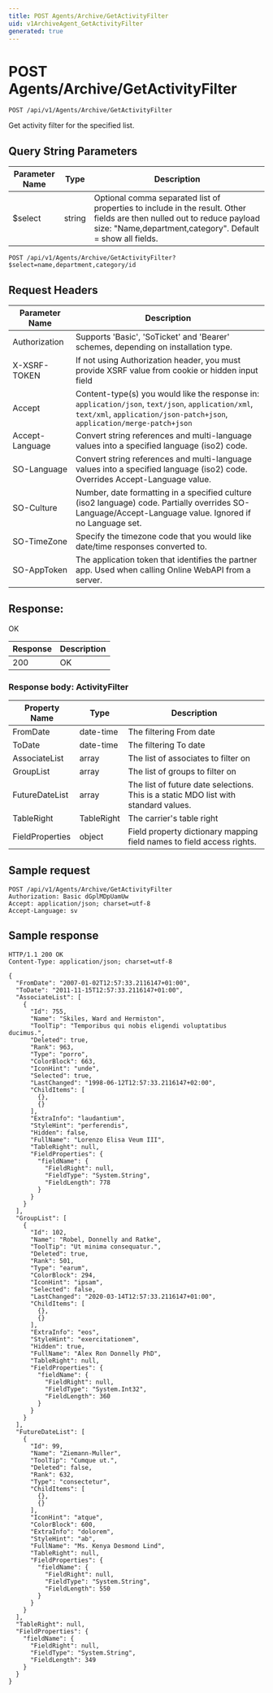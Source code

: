```yaml
---
title: POST Agents/Archive/GetActivityFilter
uid: v1ArchiveAgent_GetActivityFilter
generated: true
---
```


# POST Agents/Archive/GetActivityFilter

```http
POST /api/v1/Agents/Archive/GetActivityFilter
```

Get activity filter for the specified list.







## Query String Parameters

| Parameter Name | Type |  Description |
|----------------|------|--------------|
| $select | string |  Optional comma separated list of properties to include in the result. Other fields are then nulled out to reduce payload size: "Name,department,category". Default = show all fields. |

```http
POST /api/v1/Agents/Archive/GetActivityFilter?$select=name,department,category/id
```


## Request Headers

| Parameter Name | Description |
|----------------|-------------|
| Authorization  | Supports 'Basic', 'SoTicket' and 'Bearer' schemes, depending on installation type. |
| X-XSRF-TOKEN   | If not using Authorization header, you must provide XSRF value from cookie or hidden input field |
| Accept         | Content-type(s) you would like the response in: `application/json`, `text/json`, `application/xml`, `text/xml`, `application/json-patch+json`, `application/merge-patch+json` |
| Accept-Language | Convert string references and multi-language values into a specified language (iso2) code. |
| SO-Language | Convert string references and multi-language values into a specified language (iso2) code. Overrides Accept-Language value. |
| SO-Culture | Number, date formatting in a specified culture (iso2 language) code. Partially overrides SO-Language/Accept-Language value. Ignored if no Language set. |
| SO-TimeZone | Specify the timezone code that you would like date/time responses converted to. |
| SO-AppToken | The application token that identifies the partner app. Used when calling Online WebAPI from a server. |


## Response:

OK

| Response | Description |
|----------------|-------------|
| 200 | OK |

### Response body: ActivityFilter

| Property Name | Type |  Description |
|----------------|------|--------------|
| FromDate | date-time | The filtering From date |
| ToDate | date-time | The filtering To date |
| AssociateList | array | The list of associates to filter on |
| GroupList | array | The list of groups to filter on |
| FutureDateList | array | The list of future date selections. This is a static MDO list with standard values. |
| TableRight | TableRight | The carrier's table right |
| FieldProperties | object | Field property dictionary mapping field names to field access rights. |

## Sample request

```http!
POST /api/v1/Agents/Archive/GetActivityFilter
Authorization: Basic dGplMDpUamUw
Accept: application/json; charset=utf-8
Accept-Language: sv
```

## Sample response

```http_
HTTP/1.1 200 OK
Content-Type: application/json; charset=utf-8

{
  "FromDate": "2007-01-02T12:57:33.2116147+01:00",
  "ToDate": "2011-11-15T12:57:33.2116147+01:00",
  "AssociateList": [
    {
      "Id": 755,
      "Name": "Skiles, Ward and Hermiston",
      "ToolTip": "Temporibus qui nobis eligendi voluptatibus ducimus.",
      "Deleted": true,
      "Rank": 963,
      "Type": "porro",
      "ColorBlock": 663,
      "IconHint": "unde",
      "Selected": true,
      "LastChanged": "1998-06-12T12:57:33.2116147+02:00",
      "ChildItems": [
        {},
        {}
      ],
      "ExtraInfo": "laudantium",
      "StyleHint": "perferendis",
      "Hidden": false,
      "FullName": "Lorenzo Elisa Veum III",
      "TableRight": null,
      "FieldProperties": {
        "fieldName": {
          "FieldRight": null,
          "FieldType": "System.String",
          "FieldLength": 778
        }
      }
    }
  ],
  "GroupList": [
    {
      "Id": 102,
      "Name": "Robel, Donnelly and Ratke",
      "ToolTip": "Ut minima consequatur.",
      "Deleted": true,
      "Rank": 501,
      "Type": "earum",
      "ColorBlock": 294,
      "IconHint": "ipsam",
      "Selected": false,
      "LastChanged": "2020-03-14T12:57:33.2116147+01:00",
      "ChildItems": [
        {},
        {}
      ],
      "ExtraInfo": "eos",
      "StyleHint": "exercitationem",
      "Hidden": true,
      "FullName": "Alex Ron Donnelly PhD",
      "TableRight": null,
      "FieldProperties": {
        "fieldName": {
          "FieldRight": null,
          "FieldType": "System.Int32",
          "FieldLength": 360
        }
      }
    }
  ],
  "FutureDateList": [
    {
      "Id": 99,
      "Name": "Ziemann-Muller",
      "ToolTip": "Cumque ut.",
      "Deleted": false,
      "Rank": 632,
      "Type": "consectetur",
      "ChildItems": [
        {},
        {}
      ],
      "IconHint": "atque",
      "ColorBlock": 600,
      "ExtraInfo": "dolorem",
      "StyleHint": "ab",
      "FullName": "Ms. Kenya Desmond Lind",
      "TableRight": null,
      "FieldProperties": {
        "fieldName": {
          "FieldRight": null,
          "FieldType": "System.String",
          "FieldLength": 550
        }
      }
    }
  ],
  "TableRight": null,
  "FieldProperties": {
    "fieldName": {
      "FieldRight": null,
      "FieldType": "System.String",
      "FieldLength": 349
    }
  }
}
```